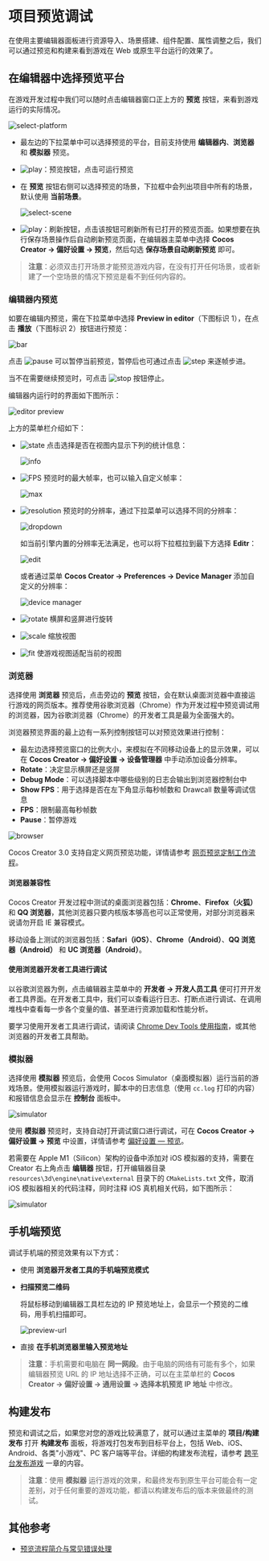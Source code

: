 # 项目预览调试

在使用主要编辑器面板进行资源导入、场景搭建、组件配置、属性调整之后，我们可以通过预览和构建来看到游戏在 Web 或原生平台运行的效果了。

## 在编辑器中选择预览平台

在游戏开发过程中我们可以随时点击编辑器窗口正上方的 **预览** 按钮，来看到游戏运行的实际情况。

![select-platform](index/select-platform.png)

- 最左边的下拉菜单中可以选择预览的平台，目前支持使用 **编辑器内**、**浏览器** 和 **模拟器** 预览。
- ![play](index/play.png)：预览按钮，点击可运行预览
- 在 **预览** 按钮右侧可以选择预览的场景，下拉框中会列出项目中所有的场景，默认使用 **当前场景**。

    ![select-scene](index/select-scene.png)

- ![play](index/refresh.png)：刷新按钮，点击该按钮可刷新所有已打开的预览页面。如果想要在执行保存场景操作后自动刷新预览页面，在编辑器主菜单中选择 **Cocos Creator -> 偏好设置 -> 预览**，然后勾选 **保存场景自动刷新预览** 即可。

> **注意**：必须双击打开场景才能预览游戏内容，在没有打开任何场景，或者新建了一个空场景的情况下预览是看不到任何内容的。

### 编辑器内预览

如要在编辑内预览，需在下拉菜单中选择 **Preview in editor**（下图标识 1），在点击 **播放**（下图标识 2）按钮进行预览：

![bar](index/edit-bar.png)

点击 ![pause](index/pause.png) 可以暂停当前预览，暂停后也可通过点击 ![step](index/step.png) 来逐帧步进。

当不在需要继续预览时，可点击 ![stop](index/stop.png) 按钮停止。

编辑器内运行时的界面如下图所示：

![editor preview](index/editor-preview-props.png)

上方的菜单栏介绍如下：

- ![state](index/state.png) 点击选择是否在视图内显示下列的统计信息：

    ![info](index/state-info.png)

- ![FPS](index/FPS.png) 预览时的最大帧率，也可以输入自定义帧率：

  ![max](index/max-fps.png)

- ![resolution](index/resolution.png) 预览时的分辨率，通过下拉菜单可以选择不同的分辨率：

    ![dropdown](index/resolution-dropdown.png)

    如当前引擎内置的分辨率无法满足，也可以将下拉框拉到最下方选择 **Editr**：

    ![edit](index/edit.png)

    或者通过菜单 **Cocos Creator -> Preferences -> Device Manager** 添加自定义的分辨率：

    ![device manager](index/device-manager.png)

- ![rotate](index/rotate-view.png) 横屏和竖屏进行旋转
- ![scale](index/scale-game-view.png) 缩放视图
- ![fit](index/fit.png) 使游戏视图适配当前的视图

### 浏览器

选择使用 **浏览器** 预览后，点击旁边的 **预览** 按钮，会在默认桌面浏览器中直接运行游戏的网页版本。推荐使用谷歌浏览器（Chrome）作为开发过程中预览调试用的浏览器，因为谷歌浏览器（Chrome）的开发者工具是最为全面强大的。

浏览器预览界面的最上边有一系列控制按钮可以对预览效果进行控制：

- 最左边选择预览窗口的比例大小，来模拟在不同移动设备上的显示效果，可以在 **Cocos Creator -> 偏好设置 -> 设备管理器** 中手动添加设备分辨率。
- **Rotate**：决定显示横屏还是竖屏
- **Debug Mode**：可以选择脚本中哪些级别的日志会输出到浏览器控制台中
- **Show FPS**：用于选择是否在左下角显示每秒帧数和 Drawcall 数量等调试信息
- **FPS**：限制最高每秒帧数
- **Pause**：暂停游戏

![browser](index/browser.png)

Cocos Creator 3.0 支持自定义网页预览功能，详情请参考 [网页预览定制工作流程](browser.md)。

#### 浏览器兼容性

Cocos Creator 开发过程中测试的桌面浏览器包括：**Chrome**、**Firefox（火狐）** 和 **QQ 浏览器**，其他浏览器只要内核版本够高也可以正常使用，对部分浏览器来说请勿开启 IE 兼容模式。

移动设备上测试的浏览器包括：**Safari（iOS）**、**Chrome（Android）**、**QQ 浏览器（Android）** 和 **UC 浏览器（Android）**。

#### 使用浏览器开发者工具进行调试

以谷歌浏览器为例，点击编辑器主菜单中的 **开发者 -> 开发人员工具** 便可打开开发者工具界面。在开发者工具中，我们可以查看运行日志、打断点进行调试、在调用堆栈中查看每一步各个变量的值、甚至进行资源加载和性能分析。

要学习使用开发者工具进行调试，请阅读 [Chrome Dev Tools 使用指南](https://developers.google.com/web/tools/chrome-devtools?hl=zh-cn)，或其他浏览器的开发者工具帮助。

<!--
### 预览窗口

选择使用 **预览窗口** 预览后，会打开独立的游戏预览窗口。**预览窗口** 是内嵌于编辑器中的游戏视图功能，它可以不打开浏览器/模拟器即可在编辑器中运行游戏，这样做的优势在于运行后的游戏可以通过编辑器中的其它插件或 Gizmo 实时调整游戏中的模型以及游戏运行时的状态等，做到游戏运行时的"所见即所得"。

![gameview](index/gameview.png)

打开 **预览窗口** 后，可以看到在编辑器顶部的工具栏中多出了 **播放/停止**、**暂停** 和 **步进** 几个按钮：

- **播放/停止**：用于切换游戏的运行/停止状态。
- **暂停**：用于暂停运行中的游戏。
- **步进**：使游戏以步进的方式运行，方便调试。

**预览窗口** 顶部工具栏中的按钮功能与浏览器的差不多，只不过自定义预览窗口的比例大小是通过设置为 **Custom** 后手动在弹出的窗口中配置的。

![custom](index/custom.png)
-->

### 模拟器

选择使用 **模拟器** 预览后，会使用 Cocos Simulator（桌面模拟器）运行当前的游戏场景。使用模拟器运行游戏时，脚本中的日志信息（使用 `cc.log` 打印的内容）和报错信息会显示在 **控制台** 面板中。

![simulator](index/simulator.png)

使用 **模拟器** 预览时，支持自动打开调试窗口进行调试，可在 **Cocos Creator -> 偏好设置 -> 预览** 中设置，详情请参考 [偏好设置 — 预览](../preferences/index.md)。

若需要在 Apple M1（Silicon）架构的设备中添加对 iOS 模拟器的支持，需要在 Creator 右上角点击 **编辑器** 按钮，打开编辑器目录 `resources\3d\engine\native\external` 目录下的 `CMakeLists.txt` 文件，取消 iOS 模拟器相关的代码注释，同时注释 iOS 真机相关代码，如下图所示：

![simulator](index/ios-simulator-m1.png)

## 手机端预览

调试手机端的预览效果有以下方式：

- 使用 **浏览器开发者工具的手机端预览模式**

- **扫描预览二维码**

  将鼠标移动到编辑器工具栏左边的 IP 预览地址上，会显示一个预览的二维码，用手机扫描即可。

  ![preview-url](index/preview-url.png)

- 直接 **在手机浏览器里输入预览地址**

> **注意**：手机需要和电脑在 **同一网段**。由于电脑的网络有可能有多个，如果编辑器预览 URL 的 IP 地址选择不正确，可以在主菜单栏的 **Cocos Creator -> 偏好设置 -> 通用设置 -> 选择本机预览 IP 地址** 中修改。

## 构建发布

预览和调试之后，如果您对您的游戏比较满意了，就可以通过主菜单的 **项目/构建发布** 打开 **构建发布** 面板，将游戏打包发布到目标平台上，包括 Web、iOS、Android、各类"小游戏"、PC 客户端等平台。详细的构建发布流程，请参考 [跨平台发布游戏](../publish/index.md) 一章的内容。

> **注意**：使用 **模拟器** 运行游戏的效果，和最终发布到原生平台可能会有一定差别，对于任何重要的游戏功能，都请以构建发布后的版本来做最终的测试。

## 其他参考

- [预览流程简介与常见错误处理](preview-guid.md)
